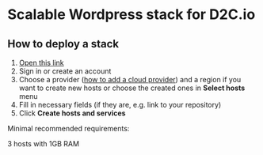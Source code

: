 # Scalable Wordpress stack for D2C.io

## How to deploy a stack

1. [Open this link](https://panel.d2c.io/?import=https://github.com/d2cio/wordpress-scalable-stack/archive/master.zip)
2. Sign in or create an account
3. Choose a provider ([how to add a cloud provider](https://docs.d2c.io/getting-started/cloud-providers/)) and a region if you want to create new hosts or choose the created ones in **Select hosts** menu
3. Fill in necessary fields (if they are, e.g. link to your repository)
4. Click **Create hosts and services**


Minimal recommended requirements: 

3 hosts with 1GB RAM
